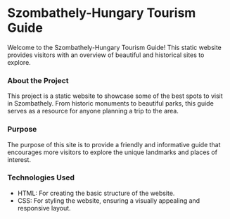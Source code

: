 # Szombathely-Hungary Tourism Guide

Welcome to the Szombathely-Hungary Tourism Guide! This static website provides visitors with an overview of beautiful and historical sites to explore.

### About the Project

This project is a static website to showcase some of the best spots to visit in Szombathely. From historic monuments to beautiful parks, this guide serves as a resource for anyone planning a trip to the area.

### Purpose

The purpose of this site is to provide a friendly and informative guide that encourages more visitors to explore the unique landmarks and places of interest.

### Technologies Used

- HTML: For creating the basic structure of the website.
- CSS: For styling the website, ensuring a visually appealing and responsive layout.
